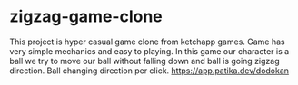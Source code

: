 # zigzag-game-clone
This project is hyper casual game clone from ketchapp games. Game has very simple mechanics and easy to playing.
In this game our character is a ball we try to move our ball without falling down and ball is going zigzag direction.
Ball changing direction per click.
https://app.patika.dev/dodokan
